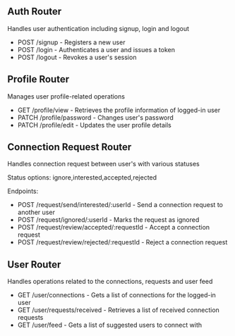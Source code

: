 ## Auth Router
Handles user authentication including signup, login and logout

- POST /signup - Registers a new user
- POST /login - Authenticates a user and issues a token
- POST /logout - Revokes a user's session

## Profile Router
Manages user profile-related operations

- GET /profile/view - Retrieves the profile information of logged-in user
- PATCH /profile/password - Changes user's password
- PATCH /profile/edit - Updates the user profile details

## Connection Request Router
Handles connection request between user's with various statuses

Status options: ignore,interested,accepted,rejected

Endpoints: 
- POST /request/send/interested/:userId - Send a connection request to another user
- POST /request/ignored/:userId - Marks the request as ignored
- POST /request/review/accepted/:requestId - Accept a connection request
- POST /request/review/rejected/:requestId - Reject a connection request

## User Router
Handles operations related to the connections, requests and user feed
- GET /user/connections - Gets a list of connections for the logged-in user
- GET /user/requests/received - Retrieves a list of received connection requests
- GET /user/feed - Gets a list of suggested users to connect with

